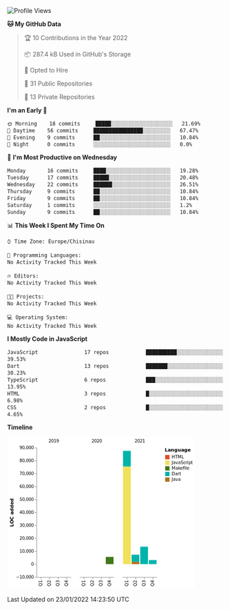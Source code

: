 <!--START_SECTION:waka-->
![Profile Views](http://img.shields.io/badge/Profile%20Views-0-blue)

**🐱 My GitHub Data** 

> 🏆 10 Contributions in the Year 2022
 > 
> 📦 287.4 kB Used in GitHub's Storage 
 > 
> 💼 Opted to Hire
 > 
> 📜 31 Public Repositories 
 > 
> 🔑 13 Private Repositories  
 > 
**I'm an Early 🐤** 

```text
🌞 Morning    18 commits     █████░░░░░░░░░░░░░░░░░░░░   21.69% 
🌆 Daytime    56 commits     ████████████████░░░░░░░░░   67.47% 
🌃 Evening    9 commits      ██░░░░░░░░░░░░░░░░░░░░░░░   10.84% 
🌙 Night      0 commits      ░░░░░░░░░░░░░░░░░░░░░░░░░   0.0%

```
📅 **I'm Most Productive on Wednesday** 

```text
Monday       16 commits     ████░░░░░░░░░░░░░░░░░░░░░   19.28% 
Tuesday      17 commits     █████░░░░░░░░░░░░░░░░░░░░   20.48% 
Wednesday    22 commits     ██████░░░░░░░░░░░░░░░░░░░   26.51% 
Thursday     9 commits      ██░░░░░░░░░░░░░░░░░░░░░░░   10.84% 
Friday       9 commits      ██░░░░░░░░░░░░░░░░░░░░░░░   10.84% 
Saturday     1 commits      ░░░░░░░░░░░░░░░░░░░░░░░░░   1.2% 
Sunday       9 commits      ██░░░░░░░░░░░░░░░░░░░░░░░   10.84%

```


📊 **This Week I Spent My Time On** 

```text
⌚︎ Time Zone: Europe/Chisinau

💬 Programming Languages: 
No Activity Tracked This Week

🔥 Editors: 
No Activity Tracked This Week

🐱‍💻 Projects: 
No Activity Tracked This Week

💻 Operating System: 
No Activity Tracked This Week

```

**I Mostly Code in JavaScript** 

```text
JavaScript               17 repos            ██████████░░░░░░░░░░░░░░░   39.53% 
Dart                     13 repos            ███████░░░░░░░░░░░░░░░░░░   30.23% 
TypeScript               6 repos             ███░░░░░░░░░░░░░░░░░░░░░░   13.95% 
HTML                     3 repos             █░░░░░░░░░░░░░░░░░░░░░░░░   6.98% 
CSS                      2 repos             █░░░░░░░░░░░░░░░░░░░░░░░░   4.65%

```


**Timeline**

![Chart not found](https://raw.githubusercontent.com/opimand/opimand/main/charts/bar_graph.png) 


 Last Updated on 23/01/2022 14:23:50 UTC
<!--END_SECTION:waka-->

